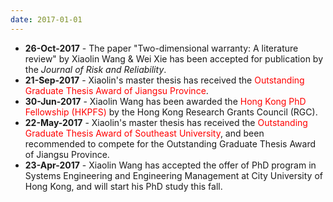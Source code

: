 ```yaml
---
date: 2017-01-01
---
```

<ul>
  <li><b>26-Oct-2017</b> - The paper "Two-dimensional warranty: A literature review" by Xiaolin Wang & Wei Xie has been accepted for publication by the <i>Journal of Risk and Reliability</i>.</li>
  <li><b>21-Sep-2017</b> - Xiaolin's master thesis has received the <font color="#FF0000">Outstanding Graduate Thesis Award of Jiangsu Province</font>.</li>
  <li><b>30-Jun-2017</b> - Xiaolin Wang has been awarded the <font color="#FF0000">Hong Kong PhD Fellowship (HKPFS)</font> by the Hong Kong Research Grants Council (RGC).  </li>
  <li><b>22-May-2017</b> - Xiaolin's master thesis has received the <font color="#FF0000">Outstanding Graduate Thesis Award of Southeast University</font>, and been recommended to compete for the Outstanding Graduate Thesis Award of Jiangsu Province.</li>
  <li><b>23-Apr-2017</b> - Xiaolin Wang has accepted the offer of PhD program in Systems Engineering and Engineering Management at City University of Hong Kong, and will start his PhD study this fall.</li>
<ul>
